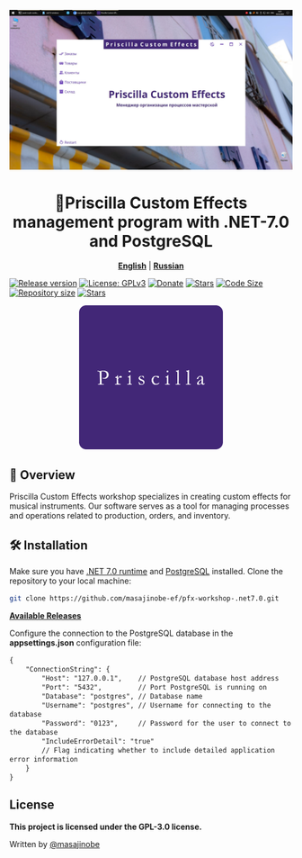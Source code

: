 <p align="center">
    <img src="pic.jpg" alt="pic"/>
</p>

<center>

# 🧢Priscilla Custom Effects management program with .NET-7.0 and PostgreSQL

</center>

<p align="center">
    <b><a href="https://github.com/masajinobe-ef/pfx-workshop-.net7.0/blob/main/README-EN.md/#%EF%B8%8F-installation">English</a></b>
    |
    <b><a href="https://github.com/masajinobe-ef/pfx-workshop-.net7.0#%EF%B8%8F-установка">Russian</a></b>
</p>

[![Release version](https://img.shields.io/github/v/release/masajinobe-ef/pfx-workshop-.net7.0?color=brightgreen&label=Download&style=for-the-badge)](#%EF%B8%8F-installation "Installation")
[![License: GPLv3](https://img.shields.io/badge/license-GPLv3-blue.svg?style=for-the-badge)](LICENSE "License")
[![Donate](https://img.shields.io/badge/_-Donate-red.svg?logo=githubsponsors&labelColor=555555&style=for-the-badge)](https://boosty.to/priscilla-custom-effects "Donate")
[![Stars](https://img.shields.io/github/stars/masajinobe-ef/pfx-workshop-.net7.0?color=fff&labelColor=0C0E0F&style=for-the-badge)](https://boosty.to/priscilla-custom-effects "Stars")
[![Code Size](https://img.shields.io/github/languages/code-size/masajinobe-ef/pfx-workshop-.net7.0.svg?style=for-the-badge)](https://github.com/masajinobe-ef/pfx-workshop-.net7.0 "Code Size")
[![Repository size](https://img.shields.io/github/repo-size/masajinobe-ef/pfx-workshop-.net7.0.svg?style=for-the-badge)](https://github.com/masajinobe-ef/pfx-workshop-.net7.0 "Repository size")
[![Stars](https://img.shields.io/github/languages/top/masajinobe-ef/pfx-workshop-.net7.0.svg?style=for-the-badge)](https://github.com/masajinobe-ef/pfx-workshop-.net7.0 "Stars")

<p align="center" >
    <a href="https://priscilla-custom-effects.github.io">
        <img src="logo.png" alt="logo" width="256"/>
    </a>
</p>

## 📄 Overview

Priscilla Custom Effects workshop specializes in creating custom effects for musical instruments. Our software serves as a tool for managing processes and operations related to production, orders, and inventory.

## 🛠️ Installation

Make sure you have [.NET 7.0 runtime](https://dotnet.microsoft.com/en-us/download/dotnet/7.0) and [PostgreSQL](https://www.postgresql.org) installed.
Clone the repository to your local machine:

```sh
git clone https://github.com/masajinobe-ef/pfx-workshop-.net7.0.git
```

**[Available Releases](https://github.com/masajinobe-ef/pfx-workshop-.net7.0/releases)**

Configure the connection to the PostgreSQL database in the **appsettings.json** configuration file:

```console
{
    "ConnectionString": {
        "Host": "127.0.0.1",    // PostgreSQL database host address
        "Port": "5432",         // Port PostgreSQL is running on
        "Database": "postgres", // Database name
        "Username": "postgres", // Username for connecting to the database
        "Password": "0123",     // Password for the user to connect to the database
        "IncludeErrorDetail": "true"
        // Flag indicating whether to include detailed application error information
    }
}
```

## License

**This project is licensed under the GPL-3.0 license.**

Written by [@masajinobe](https://github.com/masajinobe-ef)